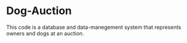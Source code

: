 # Dog-Auction
This code is a database and data-manegement system that represents owners and dogs at an auction.
